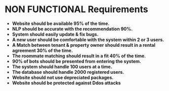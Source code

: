 # NON FUNCTIONAL Requirements

- **Website should be available 95% of the time.**
- **NLP should be accurate with the recommendation 90%.**
- **System should easily update & fix bugs.**
- **A new user should be comfortable with the system within 2 or 3 users.**
- **A Match between tenant & property owner should result in a rental agreement 30% of the time.**
- **The roommate matching should result in a fit 40% of the time.**
- **90% of  bots should be presented from entering the system.**
- **The system should handle 100 users at a time.**
- **The database should handle 2000 registered users.**
- **Website should not use depreciated packages.**
- **Website should be protected against Ddos attacks**
